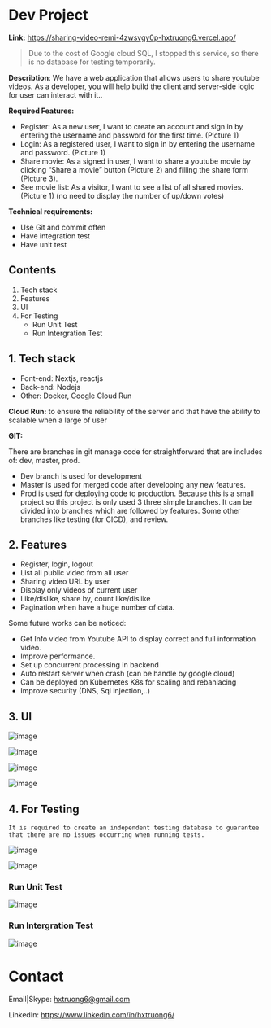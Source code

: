
# Dev Project

**Link:** https://sharing-video-remi-4zwsvgy0p-hxtruong6.vercel.app/

> Due to the cost of Google cloud SQL, I stopped this service, so there is no database for testing temporarily.

**Describtion**:
We have a web application that allows users to share youtube videos. As a developer, you will help build the client and server-side logic for user can interact with it.. 

**Required Features:**
- Register: As a new user, I want to create an account and sign in by entering the username and password for the first time. (Picture 1)
- Login: As a registered user, I want to sign in by entering the username and password. (Picture 1)
- Share movie: As a signed in user, I want to share a youtube movie by clicking “Share a movie” button (Picture 2) and filling the share form (Picture 3).
- See movie list: As a visitor, I want to see a list of all shared movies. (Picture 1) (no need to display the number of up/down votes)

**Technical requirements:**
- Use Git and commit often
- Have integration test
- Have unit test

## Contents
1. Tech stack
2. Features
3. UI
4. For Testing
    - Run Unit Test
    - Run Intergration Test


## 1. Tech stack

- Font-end: Nextjs, reactjs
- Back-end: Nodejs
- Other: Docker, Google Cloud Run 


**Cloud Run:** to ensure the reliability of the server and that have the ability to scalable when a large of user


**GIT:**

There are branches in git manage code for straightforward that are includes of: dev, master, prod.
- Dev branch is used for development
- Master is used for merged code after developing any new features.
- Prod is used for deploying code to production.
Because this is a small project so this project is only used 3 three simple branches. It can be divided into branches which are followed by features.
Some other branches like testing (for CICD), and review. 

## 2. Features
- Register, login, logout 
- List all public video from all user
- Sharing video URL by user
- Display only videos of current user
- Like/dislike, share by, count like/dislike
- Pagination when have a huge number of data.

Some future works can be noticed:
- Get Info video from Youtube API to display correct and full information video.
- Improve performance.
- Set up concurrent processing in backend
- Auto restart server when crash (can be handle by google cloud)
- Can be deployed on Kubernetes K8s for scaling and rebanlacing
- Improve security (DNS, Sql injection,..)

## 3. UI

![image](https://user-images.githubusercontent.com/24609363/190882653-019f8065-cc46-41af-a0db-11d48dde5b99.png)

![image](https://user-images.githubusercontent.com/24609363/190882671-c7e2ba4c-a836-4199-a75e-319246194706.png)

![image](https://user-images.githubusercontent.com/24609363/190882677-d11dc458-1f0a-43af-af58-2e7a504e9014.png)

![image](https://user-images.githubusercontent.com/24609363/190882686-b486877e-c036-4055-8334-5a61c0188454.png)





## 4. For Testing
	It is required to create an independent testing database to guarantee that there are no issues occurring when running tests.
![image](https://user-images.githubusercontent.com/24609363/190882689-26a1aa2b-688f-42a4-8a33-ce715d574a43.png)

![image](https://user-images.githubusercontent.com/24609363/190882695-03bcac72-90f3-4099-873e-8c5c7726403e.png)


### Run Unit Test

![image](https://user-images.githubusercontent.com/24609363/190882704-7389d165-b775-41a7-a26a-18b022e94a5d.png)


### Run Intergration Test

![image](https://user-images.githubusercontent.com/24609363/190882707-14cf67af-458d-4daa-817d-61cf0ed619a5.png)


# Contact
Email|Skype: hxtruong6@gmail.com

LinkedIn: https://www.linkedin.com/in/hxtruong6/
